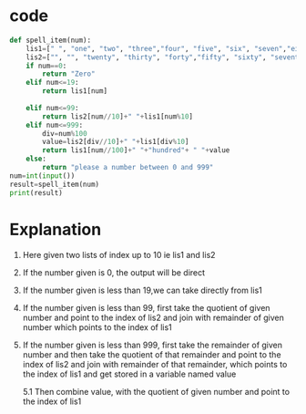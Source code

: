# code

```python
def spell_item(num):
    lis1=[" ", "one", "two", "three","four", "five", "six", "seven","eight", "nine","ten", "eleven", "twelve","thirteen", "fourteen","fifteen","sixteen","seventeen","eighteen","nineteen"]
    lis2=["", "", "twenty", "thirty", "forty","fifty", "sixty", "seventy", "eighty","ninety"]
    if num==0:
        return "Zero"
    elif num<=19:
        return lis1[num]
        
    elif num<=99:
        return lis2[num//10]+" "+lis1[num%10]
    elif num<=999:
        div=num%100
        value=lis2[div//10]+" "+lis1[div%10]
        return lis1[num//100]+" "+"hundred"+ " "+value
    else:
        return "please a number between 0 and 999"
num=int(input())
result=spell_item(num)
print(result)
```
# Explanation

 1. Here given  two lists of index up to 10 ie lis1 and lis2
 2. If the number given is 0, the output will be direct
 3. If the number given is less than 19,we can take directly from lis1
 4. If the number given is less than 99, first take the quotient of given number and point to the index of lis2 and join with remainder of given number which points to the index     of lis1
 5. If the number given is less than 999, first take the remainder of given number and  then take the quotient of that remainder and point to the index of lis2 and join with remainder of that remainder, which points to the index of lis1 and get stored in a variable named value

    5.1  Then combine value, with the quotient of given number  and point to the index of lis1
